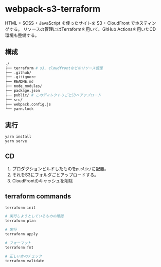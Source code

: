 # webpack-s3-terraform
HTML + SCSS + JavaScript を使ったサイトを S3 + CloudFront でホスティングする。
リソースの管理にはTerraformを用いて、GitHub Actionsを用いたCD環境も整備する。

## 構成
```bash
./
├── terraform # s3, cloudfrontなどのリソース管理
├── .github/
├── .gitignore
├── README.md 
├── node_modules/
├── package.json
├── public/ # このディレクトリごとS3へアップロード
├── src/ 
├── webpack.config.js
└── yarn.lock
```

## 実行
```bash
yarn install
yarn serve
```

## CD
1. プロダクションビルドしたものを`public/`に配置。
2. それをS3にフォルダごとアップロードする。
3. CloudFrontのキャッシュを削除

## terraform commands
```bash
terraform init

# 実行しようとしているものの確認
terraform plan 

# 実行
terraform apply

# フォーマット
terraform fmt

# 正しいかのチェック
terraform validate
```
